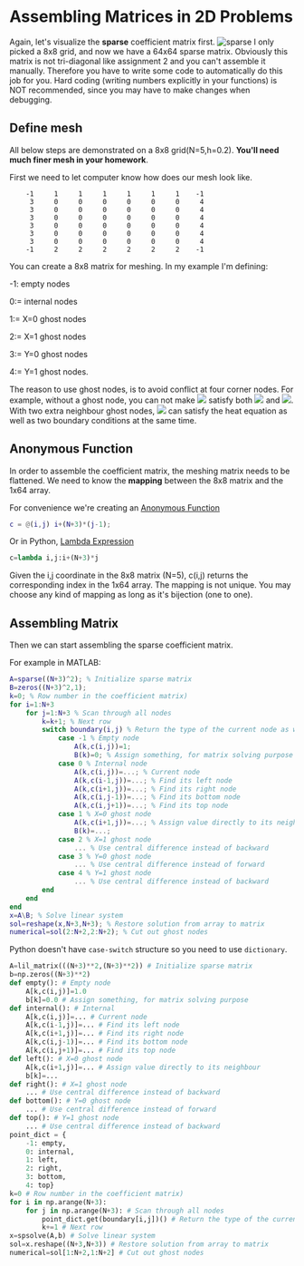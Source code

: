 # Assembling Matrices in 2D Problems
Again, let's visualize the **sparse** coefficient matrix first.
![sparse](https://user-images.githubusercontent.com/12702149/109998150-f29ea800-7cde-11eb-8401-53665a539a6f.png)
I only picked a 8x8 grid, and now we have a 64x64 sparse matrix. Obviously this matrix is not tri-diagonal like assignment 2 and you can't assemble it manually. Therefore you have to write some code to automatically do this job for you. Hard coding (writing numbers explicitly in your functions) is NOT recommended, since you may have to make changes when debugging.

## Define mesh
All below steps are demonstrated on a 8x8 grid(N=5,h=0.2). **You'll need much finer mesh in your homework**.

First we need to let computer know how does our mesh look like.
```
    -1     1     1     1     1     1     1    -1
     3     0     0     0     0     0     0     4
     3     0     0     0     0     0     0     4
     3     0     0     0     0     0     0     4
     3     0     0     0     0     0     0     4
     3     0     0     0     0     0     0     4
     3     0     0     0     0     0     0     4
    -1     2     2     2     2     2     2    -1
```
You can create a 8x8 matrix for meshing. In my example I'm defining:

-1: empty nodes

0:= internal nodes

1:= X=0 ghost nodes

2:= X=1 ghost nodes

3:= Y=0 ghost nodes

4:= Y=1 ghost nodes.

The reason to use ghost nodes, is to avoid conflict at four corner nodes. For example, without a ghost node, you can not make <img src="https://render.githubusercontent.com/render/math?math=\theta(1,1)"> satisfy both <img src="https://render.githubusercontent.com/render/math?math=\theta(1,1)=1"> and <img src="https://render.githubusercontent.com/render/math?math=\frac{d}{dx}\theta(1,1)=0">. With two extra neighbour ghost nodes, <img src="https://render.githubusercontent.com/render/math?math=\theta(1,1)"> can satisfy the heat equation as well as two boundary conditions at the same time.

## Anonymous Function
In order to assemble the coefficient matrix, the meshing matrix needs to be flattened. We need to know the **mapping** between the 8x8 matrix and the 1x64 array.

For convenience we're creating an [Anonymous Function](https://www.mathworks.com/help/matlab/matlab_prog/anonymous-functions.html)
```MATLAB
c = @(i,j) i+(N+3)*(j-1);
```
Or in Python, [Lambda Expression](https://docs.python.org/3/reference/expressions.html?highlight=lambda%20expression#lambda)
```Python
c=lambda i,j:i+(N+3)*j
```
Given the i,j coordinate in the 8x8 matrix (N=5), c(i,j) returns the corresponding index in the 1x64 array. The mapping is not unique. You may choose any kind of mapping as long as it's bijection (one to one).

## Assembling Matrix
Then we can start assembling the sparse coefficient matrix.

For example in MATLAB:
```MATLAB
A=sparse((N+3)^2); % Initialize sparse matrix
B=zeros((N+3)^2,1);
k=0; % Row number in the coefficient matrix)
for i=1:N+3
    for j=1:N+3 % Scan through all nodes
        k=k+1; % Next row
        switch boundary(i,j) % Return the type of the current node as we defined
            case -1 % Empty node
                A(k,c(i,j))=1;
                B(k)=0; % Assign something, for matrix solving purpose
            case 0 % Internal node
                A(k,c(i,j))=...; % Current node
                A(k,c(i-1,j))=...; % Find its left node
                A(k,c(i+1,j))=...; % Find its right node
                A(k,c(i,j-1))=...; % Find its bottom node
                A(k,c(i,j+1))=...; % Find its top node
            case 1 % X=0 ghost node
                A(k,c(i+1,j))=...; % Assign value directly to its neighbour
                B(k)=...;
            case 2 % X=1 ghost node
                ... % Use central difference instead of backward
            case 3 % Y=0 ghost node
                ... % Use central difference instead of forward
            case 4 % Y=1 ghost node
                ... % Use central difference instead of backward
        end
    end
end
x=A\B; % Solve linear system
sol=reshape(x,N+3,N+3); % Restore solution from array to matrix
numerical=sol(2:N+2,2:N+2); % Cut out ghost nodes
```
Python doesn't have `case-switch` structure so you need to use `dictionary`.
```Python
A=lil_matrix(((N+3)**2,(N+3)**2)) # Initialize sparse matrix
b=np.zeros((N+3)**2)
def empty(): # Empty node
    A[k,c(i,j)]=1.0
    b[k]=0.0 # Assign something, for matrix solving purpose
def internal(): # Internal
    A[k,c(i,j)]=... # Current node
    A[k,c(i-1,j)]=... # Find its left node
    A[k,c(i+1,j)]=... # Find its right node
    A[k,c(i,j-1)]=... # Find its bottom node
    A[k,c(i,j+1)]=... # Find its top node
def left(): # X=0 ghost node
    A[k,c(i+1,j)]=... # Assign value directly to its neighbour
    b[k]=...
def right(): # X=1 ghost node
    ... # Use central difference instead of backward
def bottom(): # Y=0 ghost node
    ... # Use central difference instead of forward
def top(): # Y=1 ghost node
    ... # Use central difference instead of backward
point_dict = {
    -1: empty,
    0: internal,
    1: left,
    2: right,
    3: bottom,
    4: top}
k=0 # Row number in the coefficient matrix)
for i in np.arange(N+3): 
    for j in np.arange(N+3): # Scan through all nodes
        point_dict.get(boundary[i,j])() # Return the type of the current node as we defined
        k+=1 # Next row
x=spsolve(A,b) # Solve linear system
sol=x.reshape((N+3,N+3)) # Restore solution from array to matrix
numerical=sol[1:N+2,1:N+2] # Cut out ghost nodes
``` 
